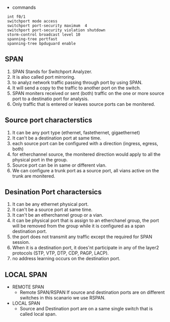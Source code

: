 - commands

```
 int f0/1
 switchport mode access 
 switchport port-security maximum  4
 switchport port-security violation shutdown 
 storm-control broadcast level 10 
 spanning-tree portfast 
 spanning-tree bpduguard enable  
```



 ## SPAN

1. SPAN Stands for Switchport Analyzer.
2. It is also called port mirroring.
3. to analyz network traffic passing through port by using SPAN.
4. It will send a copy to the traffic to another port on the switch.
5. SPAN moniters received or sent (both) traffic on the one or more source port to a destinatio
   port for analysis. 
6. Only traffic that is entered or leaves source ports can be monitered.

## Source port characterstics
1. It can be any port type (ethernet, fastethernet, gigaethernet)
2. It can't be a destination port at same time.
3. each source port can be configured with a direction (ingress, egress, both)
4. for etherchannel source, the monitered direction would apply to all the physical port in the
group.
5. Source port can be in same or different vlan.
6. We can configure a trunk port as a source port, all vians active on the trunk are monitered.

## Desination Port charactersics
1. It can be any ethernet physical port.
2. It can't be a source port at same time.
3. It can't be an etherchannel group or a vian.
4. it can be physical port that is assign to an etherchanel group, the port will be removed from the group while it is
configured as a span destination port.
5. the port does not transmit any traffic except the required for SPAN session.
6. When it is a destination port, it does'nt participate in any of the layer2 protocols (STP, VTP, DTP, CDP, PAGP, LACP).
7. no address learning occurs on the destination port.

## LOCAL SPAN
- REMOTE SPAN
  - Remote SPAN/RSPAN
    If source and destination ports are on different switches in this scanario we use RSPAN.
- LOCAL SPAN
  - Source and Destination port are on a same single switch that is called local span.